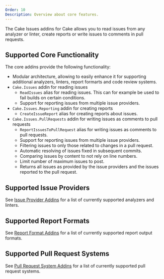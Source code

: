 ```yaml
---
Order: 10
Description: Overview about core features.
---
```

The Cake Issues addins for Cake allows you to read issues from any analyzer or linter,
create reports or write issues to comments in pull requests.

## Supported Core Functionality

The core addins provide the following functionality:

* Modular architecture, allowing to easily enhance it for supporting additional analyzers, linters,
  report formarts and code review systems.
* `Cake.Issues` addin for reading issues
  * `ReadIssues` alias for reading issues.
    This can for example be used to fail builds on certain conditions.
  * Support for reporting issues from multiple issue providers.
* `Cake.Issues.Reporting` addin for creating reports
  * `CreateIssueReport` alias for creating reports about issues.
* `Cake.Issues.PullRequests` addin for writing issues as comments to pull requests
  * `ReportIssuesToPullRequest` alias for writing issues as comments to pull requests.
  * Support for reporting issues from multiple issue providers.
  * Filtering issues to only those related to changes in a pull request.
  * Automatic resolving of issues fixed in subsequent commits.
  * Comparing issues by content to not rely on line numbers.
  * Limit number of maximum issues to post.
  * Returns all issues as provided by the issue providers and the issues reported to the pull request.

## Supported Issue Providers

See [Issue Provider Addins] for a list of currently supported analyzers and linters.

## Supported Report Formats

See [Report Format Addins] for a list of currently supported report output formats.

## Supported Pull Request Systems

See [Pull Request System Addins] for a list of currently supported pull request systems.

[Issue Provider Addins]: ../../addins/issue-provider/
[Report Format Addins]: ../../addins/report-format/
[Pull Request System Addins]: ../../addins/pull-request-system/
